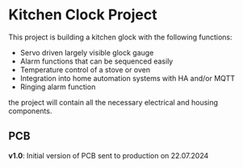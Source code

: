 # Kitchen Clock Project

This project is building a kitchen glock with the following functions:

- Servo driven largely visible glock gauge
- Alarm functions that can be sequenced easily
- Temperature control of a stove or oven
- Integration into home automation systems with HA and/or MQTT
- Ringing alarm function

the project will contain all the necessary electrical and housing components.

## PCB

**v1.0**: Initial version of PCB sent to production on 22.07.2024